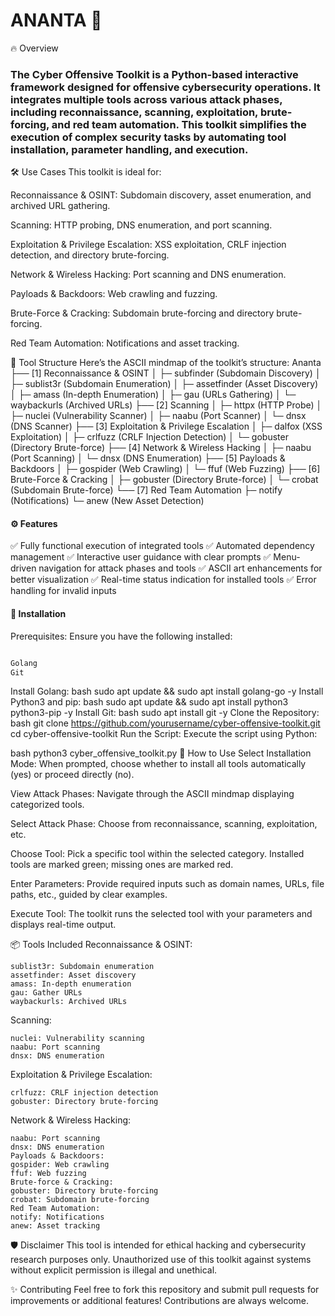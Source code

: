 # ANANTA 🚀
🔥 Overview
### The Cyber Offensive Toolkit is a Python-based interactive framework designed for offensive cybersecurity operations. It integrates multiple tools across various attack phases, including reconnaissance, scanning, exploitation, brute-forcing, and red team automation. This toolkit simplifies the execution of complex security tasks by automating tool installation, parameter handling, and execution.

🛠️ Use Cases
This toolkit is ideal for:

Reconnaissance & OSINT: Subdomain discovery, asset enumeration, and archived URL gathering.

Scanning: HTTP probing, DNS enumeration, and port scanning.

Exploitation & Privilege Escalation: XSS exploitation, CRLF injection detection, and directory brute-forcing.

Network & Wireless Hacking: Port scanning and DNS enumeration.

Payloads & Backdoors: Web crawling and fuzzing.

Brute-Force & Cracking: Subdomain brute-forcing and directory brute-forcing.

Red Team Automation: Notifications and asset tracking.

📂 Tool Structure
Here’s the ASCII mindmap of the toolkit’s structure:
Ananta
├── [1] Reconnaissance & OSINT
│   ├─ subfinder (Subdomain Discovery)
│   ├─ sublist3r (Subdomain Enumeration)
│   ├─ assetfinder (Asset Discovery)
│   ├─ amass (In-depth Enumeration)
│   ├─ gau (URLs Gathering)
│   └─ waybackurls (Archived URLs)
├── [2] Scanning
│   ├─ httpx (HTTP Probe)
│   ├─ nuclei (Vulnerability Scanner)
│   ├─ naabu (Port Scanner)
│   └─ dnsx (DNS Scanner)
├── [3] Exploitation & Privilege Escalation
│   ├─ dalfox (XSS Exploitation)
│   ├─ crlfuzz (CRLF Injection Detection)
│   └─ gobuster (Directory Brute-force)
├── [4] Network & Wireless Hacking
│   ├─ naabu (Port Scanning)
│   └─ dnsx (DNS Enumeration)
├── [5] Payloads & Backdoors
│   ├─ gospider (Web Crawling)
│   └─ ffuf (Web Fuzzing)
├── [6] Brute-Force & Cracking
│   ├─ gobuster (Directory Brute-force)
│   └─ crobat (Subdomain Brute-force)
└── [7] Red Team Automation
    ├─ notify (Notifications)
    └─ anew (New Asset Detection)
    
#### ⚙️ Features
✅ Fully functional execution of integrated tools
✅ Automated dependency management
✅ Interactive user guidance with clear prompts
✅ Menu-driven navigation for attack phases and tools
✅ ASCII art enhancements for better visualization
✅ Real-time status indication for installed tools
✅ Error handling for invalid inputs

#### 🚀 Installation
Prerequisites:
Ensure you have the following installed:

```Python 3.x  

Golang
Git 
```
Install Golang:
bash
sudo apt update && sudo apt install golang-go -y
Install Python3 and pip:
bash
sudo apt update && sudo apt install python3 python3-pip -y
Install Git:
bash
sudo apt install git -y
Clone the Repository:
bash
git clone https://github.com/yourusername/cyber-offensive-toolkit.git
cd cyber-offensive-toolkit 
Run the Script:
Execute the script using Python:

bash
python3 cyber_offensive_toolkit.py
🌟 How to Use
Select Installation Mode: When prompted, choose whether to install all tools automatically (yes) or proceed directly (no).

View Attack Phases: Navigate through the ASCII mindmap displaying categorized tools.

Select Attack Phase: Choose from reconnaissance, scanning, exploitation, etc.

Choose Tool: Pick a specific tool within the selected category. Installed tools are marked green; missing ones are marked red.

Enter Parameters: Provide required inputs such as domain names, URLs, file paths, etc., guided by clear examples.

Execute Tool: The toolkit runs the selected tool with your parameters and displays real-time output.

📦 Tools Included
Reconnaissance & OSINT:
```subfinder: Subdomain discovery
sublist3r: Subdomain enumeration
assetfinder: Asset discovery
amass: In-depth enumeration
gau: Gather URLs
waybackurls: Archived URLs
```
Scanning:
```httpx: HTTP probing
nuclei: Vulnerability scanning
naabu: Port scanning
dnsx: DNS enumeration
```
Exploitation & Privilege Escalation:
```dalfox: XSS exploitation
crlfuzz: CRLF injection detection
gobuster: Directory brute-forcing
```
Network & Wireless Hacking:
```
naabu: Port scanning
dnsx: DNS enumeration
Payloads & Backdoors:
gospider: Web crawling
ffuf: Web fuzzing
Brute-force & Cracking:
gobuster: Directory brute-forcing
crobat: Subdomain brute-forcing
Red Team Automation:
notify: Notifications
anew: Asset tracking
```
🛡️ Disclaimer
This tool is intended for ethical hacking and cybersecurity research purposes only. Unauthorized use of this toolkit against systems without explicit permission is illegal and unethical.

✨ Contributing
Feel free to fork this repository and submit pull requests for improvements or additional features! Contributions are always welcome.
